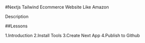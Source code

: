 #Nextjs Tailwind Ecommerce Website Like Amazon

Description

##Lessons

1.Introduction
2.Install Tools
3.Create Next App
4.Publish to Github